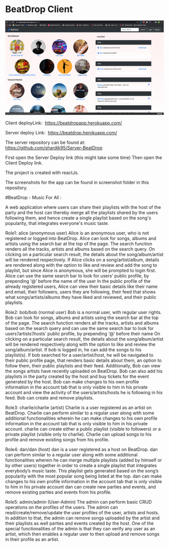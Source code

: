 # BeatDrop Client 

![](Screeshots/MainApp.png)

Client deployLink: 
https://beatdropapp.herokuapp.com/

Server deploy Link: 
https://beatdrop.herokuapp.com/

The server repository can be found at: 
https://github.com/shardik95/Server-BeatDrop

First open the Server Deploy link (this might take some time)
Then open the Client Deploy link. 

The project is created with reactJs.

The screenshots for the app can be found in screenshot folder in this repository.

#BeatDrop - Music For All : 

A web application where users can share their playlists with the host of the party and the host can thereby merge all the playlists shared by the users following them, and hence create a single playlist based on the song's popularity, that integrates everyone's music taste.


Role1: alice (anonymous user)
Alice is an anonymous user, who is not registered or logged into BeatDrop.
Alice can look for songs, albums and artists using the search bar at the top of the page.
The search function renders all the tracks, artists and albums based on the search query.
On clicking on a particular search result, the details about the song/album/artist will be rendered respectively.
If Alice clicks on a song/artist/album, details are rendered along with the option to like and review and add the song to playlist, but since Alice is anonymous, she will be prompted to login first.
Alice can use the same search bar to look for users’ public profile, by prepending ‘@’ before the name of the user
In the public profile of the already registered users, Alice can view their basic details like their name and email, their followers, users they are following, their feed that shows what songs/artists/albums they have liked and reviewed, and their public playlists. 



Role2: bob/bob (normal user)
Bob is a normal user, with regular user rights.
Bob can look for songs, albums and artists using the search bar at the top of the page.
The search function renders all the tracks, artists and albums based on the search query and can use the same search bar to look for users’/artists’/hosts’ public profile, by prepending ‘@’ before their name
On clicking on a particular search result, the details about the song/album/artist will be rendered respectively along with the option to like and review the song/album/artist. 
If bob is logged in, he can add the songs to his playlist(s).
If bob searched for a user/artist/host, he will be navigated to their public profile page, that renders basic details about them, an option to follow them, their public playlists and their feed. Additionally, Bob can view the songs artists have recently uploaded on BeatDrop. Bob can also add his playlists in the party created by the host and buy tickets for the event generated by the host.
Bob can make changes to his own profile information in the account tab that is only visible to him in his private account and view the activity of the users/artists/hosts he is following in his feed. Bob can create and remove playlists. 



Role3: charlie/charlie (artist)
Charlie is a user registered as an artist on BeatDrop.
Charlie can perform similar to a regular user along with some additional functionalities wherein he can make changes to his own profile information in the account tab that is only visible to him in his private account. charlie can create either a public playlist (visible to followers) or a private playlist (visible only to charlie). Charlie can upload songs to his profile and remove existing songs from his profile.



Role4: dan/dan (host)
dan is a user registered as a host on BeatDrop.
dan can perform similar to a regular user along with some additional functionalities wherein he can merge multiple playlists (added by himself or by other users) together in order to create a single playlist that integrates everybody’s music taste. This playlist gets generated based on the song’s popularity with the most popular song being listed at the top.
dan can make changes to his own profile information in the account tab that is only visible to him in his private account dan can create new parties and events, and remove existing parties and events from his profile.



Role5: admin/admin (User-Admin)
The admin can perform basic CRUD operations on the profiles of the users. The admin can read/create/remove/update the user profiles of the user, artists and hosts. In addition to that, the admin can remove songs uploaded by the artist and their playlists as well parties and events created by the host. One of the special functionalities of the admin is that they can verify any user as an artist, which then enables a regular user to then upload and remove songs in their profile as an artist.




